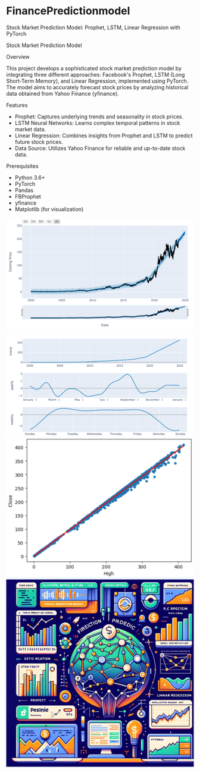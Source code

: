 # FinancePredictionmodel
Stock Market Prediction Model: Prophet, LSTM, Linear Regression with PyTorch

Stock Market Prediction Model

Overview

This project develops a sophisticated stock market prediction model by integrating three different approaches: Facebook's Prophet, LSTM (Long Short-Term Memory), and Linear Regression, implemented using PyTorch. The model aims to accurately forecast stock prices by analyzing historical data obtained from Yahoo Finance (yfinance).

Features

- Prophet: Captures underlying trends and seasonality in stock prices.
- LSTM Neural Networks: Learns complex temporal patterns in stock market data.
- Linear Regression: Combines insights from Prophet and LSTM to predict future stock prices.
- Data Source: Utilizes Yahoo Finance for reliable and up-to-date stock data.

Prerequisites

- Python 3.6+
- PyTorch
- Pandas
- FBProphet
- yfinance
- Matplotlib (for visualization)

![](https://github.com/porchportal/Finance-Prediction-model-/blob/main/All%20Image/IMG_1858.jpg)
![](https://github.com/porchportal/Finance-Prediction-model-/blob/main/All%20Image/IMG_1861.jpg)
![](https://github.com/porchportal/Finance-Prediction-model-/blob/main/All%20Image/IMG_1862.jpg)
![](https://github.com/porchportal/Finance-Prediction-model-/blob/main/All%20Image/image.png)
